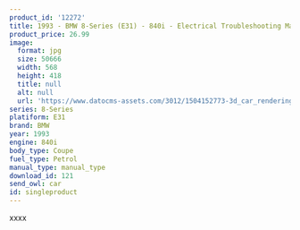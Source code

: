 ```yaml
---
product_id: '12272'
title: 1993 - BMW 8-Series (E31) - 840i - Electrical Troubleshooting Manual
product_price: 26.99
image:
  format: jpg
  size: 50666
  width: 568
  height: 418
  title: null
  alt: null
  url: 'https://www.datocms-assets.com/3012/1504152773-3d_car_renderings_01_hd_picture_170832.jpg?'
series: 8-Series
platiform: E31
brand: BMW
year: 1993
engine: 840i
body_type: Coupe
fuel_type: Petrol
manual_type: manual_type
download_id: 121
send_owl: car
id: singleproduct
---
```


xxxx